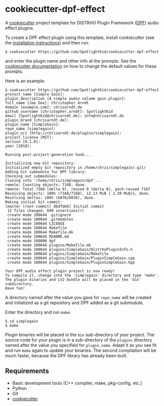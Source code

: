 cookiecutter-dpf-effect
=======================

A [cookiecutter] project template for DISTRHO Plugin Framework ([DPF]) audio
effect plugins.

To create a DPF effect plugin using this template, install cookiecutter (see
the [installation instructions]) and then run:

    $ cookiecutter https://github.com/SpotlightKid/cookiecutter-dpf-effect

and enter the plugin name and other info at the prompts. See the
[cookiecutter documentation] on how to change the default values for these
prompts.

Here is an example:

    $ cookiecutter https://github.com/SpotlightKid/cookiecutter-dpf-effect
    project_name [Simple Gain]:
    plugin_description [A simple audio volume gain plugin]:
    full_name [Joe Doe]: Christopher Arndt
    domain [example.com]: chrisarndt.de
    github_username [christopher.arndt]: SpotlightKid
    email [SpotlightKid@chrisarndt.de]: info@chrisarndt.de
    plugin_brand [chrisarndt.de]:
    plugin_name [SimpleGain]:
    repo_name [simplegain]:
    plugin_uri [http://chrisarndt.de/plugins/simplegain]:
    project_license [MIT]:
    version [0.1.0]:
    year [2018]:

    Running post-project-generation hook...

    Initializing new Git repository:
    Initialized empty Git repository in /home/chris/simplegain/.git/
    Adding Git submodule for DPF library:
    Checking out submodules:
    Cloning into '/home/chris/simplegain/dpf'...
    remote: Counting objects: 7168, done.
    remote: Total 7168 (delta 0), reused 0 (delta 0), pack-reused 7167
    Receiving objects: 100% (7168/7168), 12.13 MiB | 1.30 MiB/s, done.
    Resolving deltas: 100% (6078/6078), done.
    Making initial Git commit:
    [master (root-commit) dbdfbb6] Initial commit
     12 files changed, 699 insertions(+)
     create mode 100644 .gitignore
     create mode 100644 .gitmodules
     create mode 100644 LICENSE
     create mode 100644 Makefile
     create mode 100644 Makefile.mk
     create mode 100644 README.md
     create mode 160000 dpf
     create mode 100644 plugins/Makefile.mk
     create mode 100644 plugins/SimpleGain/DistrhoPluginInfo.h
     create mode 100644 plugins/SimpleGain/Makefile
     create mode 100644 plugins/SimpleGain/PluginSimpleGain.cpp
     create mode 100644 plugins/SimpleGain/PluginSimpleGain.hpp

    Your DPF audio effect plugin project is now ready!
    To compile it, change into the 'simplegain' directory and type 'make'.
    The plugin binaries and LV2 bundle will be placed in the 'bin' subdirectory.
    Have fun!

A directory named after the value you gave for `repo_name` will be created
and initialized as a git repository and DPF added as a git submodule.

Enter the directory and run `make`:

    $ cd simplegain
    $ make

Plugin binaries will be placed in the `bin` sub-directory of your project. The
source code for your plugin is in a sub-directory of the `plugins` directory
named after the value you specified for `plugin_name`. Adapt it as you see fit
and run `make` again to update your binaries. The second compilation will be
much faster, because the DPF library has already been built.


Requirements
------------

* Basic development tools (C++ compiler, make, pkg-config, etc.)
* Python
* Git
* [cookiecutter]


[cookiecutter]: https://github.com/audreyr/cookiecutter
[cookiecutter documentation]: https://cookiecutter.readthedocs.io/en/0.9.1/advanced_usage.html#user-config-0-7-0
[DPF]: https://github.com/DISTRHO/DPF
[installation instructions]: http://cookiecutter.readthedocs.org/en/latest/installation.html
